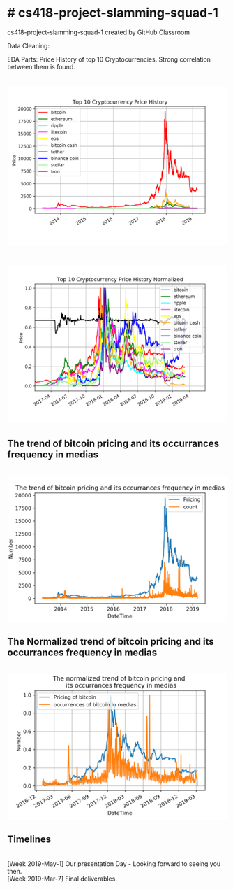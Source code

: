 <h1><b># cs418-project-slamming-squad-1</b></h1>
cs418-project-slamming-squad-1 created by GitHub Classroom

Data Cleaning:


EDA Parts:
Price History of top 10 Cryptocurrencies. Strong correlation between them is found. 

# <img src="https://github.com/edgeslab/cs418-project-slamming-squad-1/blob/master/coin360/Top10_Cryptocurrency_Price_History.png" width="600">

# <img src="https://github.com/edgeslab/cs418-project-slamming-squad-1/blob/master/coin360/Top10_Cryptocurrency_Price_History_Normalized.png" width="600">

<h2>The trend of bitcoin pricing and its occurrances frequency in medias</h2><br>
<img src="https://github.com/edgeslab/cs418-project-slamming-squad-1/blob/master/mediacloud/Bitcoin_Price_And_Occurencies.png", width="600">
<br>
<h2>The Normalized trend of bitcoin pricing and its occurrances frequency in medias</h2><br>
<img src="https://github.com/edgeslab/cs418-project-slamming-squad-1/blob/master/mediacloud/Bitcoin_Price_And_Occurencies_Normalized.png", width="600">


<h2>Timelines</h2>
<br>[Week 2019-May-1] Our presentation Day - Looking forward to seeing you then.
<br>[Week 2019-Mar-7] Final deliverables.
